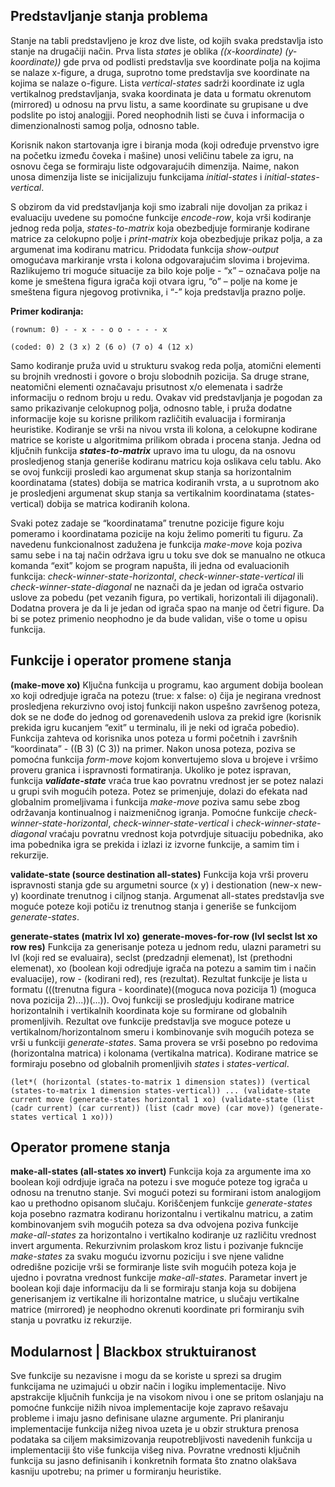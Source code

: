 ## Predstavljanje stanja problema
Stanje na tabli predstavljeno je kroz dve liste, od kojih svaka predstavlja isto stanje na drugačiji način. Prva lista *states* je oblika *((x-koordinate) (y-koordinate))* gde prva od podlisti predstavlja sve koordinate polja na kojima se nalaze x-figure, a druga, suprotno tome predstavlja sve koordinate na kojima se nalaze o-figure. Lista *vertical-states* sadrži koordinate iz ugla vertikalnog predstavljanja, svaka koordinata je data u formatu okrenutom (mirrored) u odnosu na prvu listu, a same koordinate su grupisane u dve podslite po istoj analogjji. Pored neophodnih listi se čuva i informacija o dimenzionalnosti samog polja, odnosno table.

Korisnik nakon startovanja igre i biranja moda (koji određuje prvenstvo igre na početku između čoveka i mašine) unosi veličinu tabele za igru, na osnovu čega se formiraju liste odgovarajućih dimenzija. Naime, nakon unosa dimenzija liste se inicijalizuju funkcijama *initial-states* i *initial-states-vertical*.

S obzirom da vid predstavljanja koji smo izabrali nije dovoljan za prikaz i evaluaciju uvedene su pomoćne funkcije *encode-row*, koja vrši kodiranje jednog reda polja, *states-to-matrix* koja obezbedjuje formiranje kodirane matrice za celokupno polje i *print-matrix* koja obezbedjuje prikaz polja, a za argumenat ima kodiranu matricu. Pridodata funkcija *show-output* omogućava markiranje vrsta i kolona odgovarajućim slovima i brojevima. Razlikujemo tri moguće situacije za bilo koje polje - “x” – označava polje na kome je smeštena figura igrača koji otvara igru, “o” – polje na kome je smeštena figura njegovog protivnika, i “-” koja predstavlja prazno polje.

**Primer kodiranja:**

`(rownum: 0) - - x - - o o - - - - x`

`(coded: 0) 2 (3 x) 2 (6 o) (7 o) 4 (12 x)`

Samo kodiranje pruža uvid u strukturu svakog reda polja, atomični elementi su brojnih vrednosti i govore o broju slobodnih pozicija. Sa druge strane, neatomični elementi označavaju prisutnost x/o elemenata i sadrže informaciju o rednom broju u redu. Ovakav vid predstavljanja je pogodan za samo prikazivanje celokupnog polja, odnosno table, i pruža dodatne informacije koje su korisne prilikom različitih evaluacija i formiranja heuristike. Kodiranje se vrši na nivou vrsta ili kolona, a celokupne kodirane matrice se koriste u algoritmima prilikom obrada i procena stanja. Jedna od ključnih funkcija ***states-to-matrix*** upravo ima tu ulogu, da na osnovu prosledjenog stanja generiše kodiranu matricu koja oslikava celu tablu. Ako se ovoj funkciji prosledi kao argumenat skup stanja sa horizontalnim koordinatama (states) dobija se matrica kodiranih vrsta, a u suprotnom ako je prosledjeni argumenat skup stanja sa vertikalnim koordinatama (states-vertical) dobija se matrica kodiranih kolona.

Svaki potez zadaje se “koordinatama” trenutne pozicije figure koju pomeramo i koordinatama pozicije na koju želimo pomeriti tu figuru. Za navedenu funkcionalnost zadužena je funkcija *make-move* koja poziva samu sebe i na taj način održava igru u toku sve dok se manualno ne otkuca komanda “exit” kojom se program napušta, ili jedna od evaluacionih funkcija: *check-winner-state-horizontal*, *check-winner-state-vertical* ili *check-winner-state-diagonal* ne naznači da je jedan od igrača ostvario uslove za pobedu (pet vezanih figura, po vertikali, horizontali ili dijagonali). Dodatna provera je da li je jedan od igrača spao na manje od četri figure. Da bi se potez primenio neophodno je da bude validan, više o tome u opisu funkcija.

## Funkcije i operator promene stanja

**(make-move xo)**
Ključna funkcija u programu, kao argument dobija boolean xo koji odredjuje igrača na potezu (true: x false: o) čija je negirana vrednost prosledjena rekurzivno ovoj istoj funkciji nakon uspešno završenog poteza, dok se ne dođe do jednog od gorenavedenih uslova za prekid igre (korisnik prekida igru kucanjem “exit” u terminalu, ili je neki od igrača pobedio). Funkcija zahteva od korisnika unos poteza u formi početnih i završnih “koordinata” - ((B 3) (C 3)) na primer. Nakon unosa poteza, poziva se pomoćna funkcija *form-move* kojom konvertujemo slova u brojeve i vršimo proveru granica i ispravnosti formatiranja. Ukoliko je potez ispravan, funkcija ***validate-state*** vraća true kao povratnu vrednost jer se potez nalazi u grupi svih mogućih poteza. Potez se primenjuje, dolazi do efekata nad globalnim promeljivama i funkcija *make-move* poziva samu sebe zbog održavanja kontinualnog i naizmeničnog igranja. Pomoćne funkcije *check-winner-state-horizontal*, *check-winner-state-vertical* i *check-winner-state-diagonal* vraćaju povratnu vrednost koja potvrdjuje situaciju pobednika, ako ima pobednika igra se prekida i izlazi iz izvorne funkcije, a samim tim i rekurzije.

**validate-state (source destination all-states)**
Funkcija koja vrši proveru ispravnosti stanja gde su argumetni source (x y) i destionation (new-x new-y) koordinate trenutnog i ciljnog stanja. Argumenat all-states predstavlja sve moguće poteze koji potiču iz trenutnog stanja i generiše se funkcijom *generate-states*.


**generate-states (matrix lvl xo)**
**generate-moves-for-row (lvl seclst lst xo row res)**
Funkcija za generisanje poteza u jednom redu, ulazni parametri su lvl (koji red se evaluaira), seclst (predzadnji elemenat), lst (prethodni elemenat), xo (boolean koji odredjuje igrača na potezu a samim tim i način evaluacije), row - (kodirani red), res (rezultat). Rezultat funkcije je lista u formatu (((trenutna figura - koordinate)((moguca nova pozicija 1) (moguca nova pozicija 2)...))(...)). Ovoj funkciji se prosledjuju kodirane matrice horizontalnih i vertikalnih koordinata koje su formirane od globalnih promenljivih. Rezultat ove funkcije predstavlja sve moguce poteze u vertikalnom/horizontalnom smeru i kombinovanje svih mogućih poteza se vrši u funkciji *generate-states*. Sama provera se vrši posebno po redovima (horizontalna matrica) i kolonama (vertikalna matrica). Kodirane matrice se formiraju posebno od globalnih promenljivih *states* i *states-vertical*.

`(let*(
(horizontal (states-to-matrix 1 dimension states))
(vertical (states-to-matrix 1 dimension states-vertical))
...
(validate-state current move (generate-states horizontal 1 xo)
(validate-state (list (cadr current) (car current)) (list (cadr move) (car move)) (generate-states vertical 1 xo)))`

## Operator promene stanja
**make-all-states (all-states xo invert)**
Funkcija koja za argumente ima xo boolean koji odrdjuje igrača na potezu i sve moguće poteze tog igrača u odnosu na trenutno stanje. Svi mogući potezi su formirani istom analogijom kao u prethodno opisanom slučaju. Koriščenjem funkcije *generate-states* koja posebno razmatra kodiranu horizontalnu i vertikalnu matricu, a zatim kombinovanjem svih mogućih poteza sa dva odvojena poziva funkcije *make-all-states* za horizontalno i vertikalno kodiranje uz različitu vrednost invert argumenta. Rekurzivnim prolaskom kroz listu i pozivanje fukncije *make-states* za svaku moguću izvornu poziciju i sve njene validne odredišne pozicije vrši se formiranje liste svih mogućih poteza koja je ujedno i povratna vrednost funkcije *make-all-states*. Parametar invert je boolean koji daje informaciju da li se formiraju stanja koja su dobijena generisanjem iz vertikalne ili horizontalne matrice, u slučaju vertikalne matrice (mirrored) je neophodno okrenuti koordinate pri formiranju svih stanja u povratku iz rekurzije.

## Modularnost | Blackbox struktuiranost
Sve funkcije su nezavisne i mogu da se koriste u sprezi sa drugim funkcijama ne uzimajući u obzir način i logiku implementacije. Nivo apstrakcije ključnih funkcija je na visokom nivou i one se pritom oslanjaju na pomoćne funkcije nižih nivoa implementacije koje zapravo rešavaju probleme i imaju jasno definisane ulazne argumente. Pri planiranju implementacije funkcija nižeg nivoa uzeta je u obzir struktura prenosa podataka sa ciljem maksimizovanja reupotrebljivosti navedenih funkcija u implementaciji što više funkcija višeg niva. Povratne vrednosti ključnih funkcija su jasno definisanih i konkretnih formata što znatno olakšava kasniju upotrebu; na primer u formiranju heuristike.
